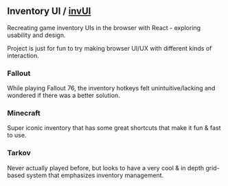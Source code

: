## Inventory UI / [invUI](https://invui.netlify.app/)

Recreating game inventory UIs in the browser with React - exploring usability and design.

Project is just for fun to try making browser UI/UX with different kinds of interaction.

### Fallout

While playing Fallout 76, the inventory hotkeys felt unintuitive/lacking and wondered if there was a better solution.

### Minecraft

Super iconic inventory that has some great shortcuts that make it fun & fast to use.

### Tarkov

Never actually played before, but looks to have a very cool & in depth grid-based system that emphasizes inventory management.
